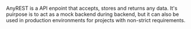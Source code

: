 AnyREST is a API enpoint that accepts, stores and returns any data. It's puirpose is to act as a mock backend during backend, but it can also be used in production environments for projects with non-strict requirements.
